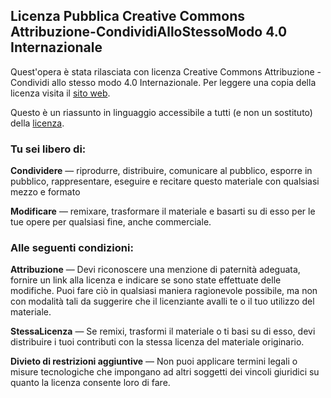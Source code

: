 ## Licenza Pubblica Creative Commons Attribuzione-CondividiAlloStessoModo 4.0 Internazionale

Quest'opera è stata rilasciata con licenza Creative Commons Attribuzione - Condividi allo stesso modo 4.0 Internazionale.
Per leggere una copia della licenza visita il [sito web](http://creativecommons.org/licenses/by-sa/4.0/.).

Questo è un riassunto in linguaggio accessibile a tutti (e non un sostituto) della [licenza](https://creativecommons.org/licenses/by-sa/4.0/legalcode).

### Tu sei libero di:

**Condividere** — riprodurre, distribuire, comunicare al pubblico, esporre in pubblico, rappresentare, eseguire e recitare questo materiale con qualsiasi mezzo e formato

**Modificare** — remixare, trasformare il materiale e basarti su di esso per le tue opere
per qualsiasi fine, anche commerciale.

### Alle seguenti condizioni:

**Attribuzione** — Devi riconoscere una menzione di paternità adeguata, fornire un link alla licenza e indicare se sono state effettuate delle modifiche. Puoi fare ciò in qualsiasi maniera ragionevole possibile, ma non con modalità tali da suggerire che il licenziante avalli te o il tuo utilizzo del materiale.

**StessaLicenza** — Se remixi, trasformi il materiale o ti basi su di esso, devi distribuire i tuoi contributi con la stessa licenza del materiale originario.

**Divieto di restrizioni aggiuntive** — Non puoi applicare termini legali o misure tecnologiche che impongano ad altri soggetti dei vincoli giuridici su quanto la licenza consente loro di fare.
